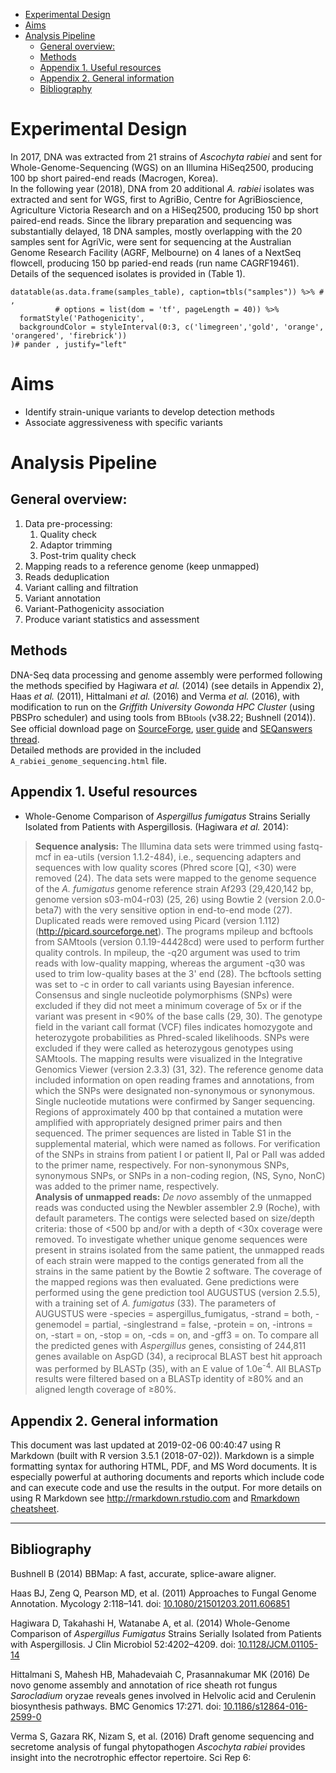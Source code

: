 -   [Experimental Design](#experimental-design)
-   [Aims](#aims)
-   [Analysis Pipeline](#analysis-pipeline)
    -   [General overview:](#general-overview)
    -   [Methods](#methods)
    -   [Appendix 1. Useful resources](#appendix-1.-useful-resources)
    -   [Appendix 2. General
        information](#appendix-2.-general-information)
    -   [Bibliography](#bibliography)

Experimental Design
===================

In 2017, DNA was extracted from 21 strains of *Ascochyta rabiei* and
sent for Whole-Genome-Sequencing (WGS) on an Illumina HiSeq2500,
producing 100 bp short paired-end reads (Macrogen, Korea).  
In the following year (2018), DNA from 20 additional *A. rabiei*
isolates was extracted and sent for WGS, first to AgriBio, Centre for
AgriBioscience, Agriculture Victoria Research and on a HiSeq2500,
producing 150 bp short paired-end reads. Since the library preparation
and sequencing was substantially delayed, 18 DNA samples, mostly
overlapping with the 20 samples sent for AgriVic, were sent for
sequencing at the Australian Genome Research Facility (AGRF, Melbourne)
on 4 lanes of a NextSeq flowcell, producing 150 bp paried-end reads (run
name CAGRF19461).  
Details of the sequenced isolates is provided in (Table 1).

    datatable(as.data.frame(samples_table), caption=tbls("samples")) %>% # , 
              # options = list(dom = 'tf', pageLength = 40)) %>%
      formatStyle('Pathogenicity',
      backgroundColor = styleInterval(0:3, c('limegreen','gold', 'orange', 'orangered', 'firebrick'))
    )# pander , justify="left"

<!--html_preserve-->

<script type="application/json" data-for="htmlwidget-5b0daba8c863f041a4fc">{"x":{"filter":"none","caption":"<caption>Table  1: Ascochyta rabiei isolates used for DNA sequencing.<\/caption>","data":[["1","2","3","4","5","6","7","8","9","10","11","12","13","14","15","16","17","18","19","20","21","22","23","24","25","26","27","28","29","30","31","32","33","34","35","36","37","38","39","40"],["TR9529","TR9571","TR9573","F17191-1","16CUR018","15CUR002","15CUR005","TR6417","FT13092-2","17CUR007","F17076-2","TR9543","TR9568","16CUR017","16CUR019","F16083-1","F16253-1","15DON007","FT15023","FT15025","FT15028","FT15029","FT15030","FT13092-4","16CUR015","TR8102","15CUR001","FT13092-6","16RUP012","16RUP013","TR8105","15CUR003","14DON003","TR6400","F17067-1","F17175-1","TR9544","TR9538","15DON001","TR6408"],["Chinchilla","Gurley","Gurley","Pt Broughton","Curyo","Curyo","Curyo","Yallaroi","Kingsford","Curyo","Finley","Fox Holes","Gurley","Curyo","Curyo","Moonta","Pt Broughton","Donald","Moonta","Moonta","Weetula","Weetula","Weetula","Kingsford","Curyo","Narromine","Curyo","Kingsford","Rupanyup","Rupanyup","Strathdoon, Narromine","Curyo","Donald","Yallaroi","Coonalpyn","Elmore","Fox Holes","Gravel Pit Hill","Donald","Yallaroi"],["QLD","NSW","NSW","SA","VIC","VIC","VIC","NSW","SA","VIC","NSW","QLD","NSW","VIC","VIC","SA","SA","VIC","SA","SA","SA","SA","SA","SA","VIC","NSW","VIC","SA","VIC","VIC","NSW","VIC","VIC","NSW","SA","VIC","QLD","QLD","VIC","NSW"],[2017,2017,2017,2017,2016,2015,2015,2014,2013,2017,2017,2017,2017,2016,2016,2016,2016,2015,2015,2015,2015,2015,2015,2013,2016,2016,2015,2013,2016,2016,2016,2015,2014,2014,2017,2017,2017,2017,2015,2014],["PBA Seamer","PBA Seamer","PBA Seamer","Genesis090","Genesis090","Genesis090","Genesis090","PBA HatTrick","Genesis090","Genesis090","Genesis090","PBA Seamer","PBA Seamer","Genesis090","Genesis090","Genesis090","Genesis090","Slasher","Genesis090","Genesis090","Genesis090","Genesis090","Genesis090","Genesis090","Genesis090","PBA HatTrick","Genesis090","Genesis090","Genesis090","Genesis090","PBA HatTrick","Genesis090","Slasher","PBA HatTrick","Genesis090","Genesis090","PBA Seamer","PBA Seamer","Genesis090","PBA HatTrick"],["High","High","High","High","Moderate","Moderate","Moderate","Moderate","Moderate","Moderate","Moderate","Moderate","Moderate","Moderate","Moderate","Moderate","Moderate","Moderate","Moderate","Moderate","Moderate","Moderate","Moderate","Moderate","Low","Low","Low","Low","Low","Low","Low","Low","Low","Low","Low","Low","Low","Low","Low","Low"],["High","High","High","High","High","High","High","High","High","Moderate","High","High","Moderate","Moderate","Moderate","Moderate","Moderate","Moderate","Moderate","Moderate","Moderate","Moderate","Moderate","Moderate","Moderate","Moderate","Moderate","Moderate","Low","Low","Low","Low","Low","Low","Low","Low","Low","Low","Low","Low"],["High","High","High","High","High","High","High","High","High","High","Moderate","Moderate","High","High","High","High","High","High","High","High","High","High","High","High","High","High","High","High","High","High","High","High","High","High","Low","Low","Low","Low","Low","Low"],["High","High","High","High","High","High","High","High","High","High","High","High","High","High","High","High","High","High","High","High","High","High","High","High","High","High","High","High","High","High","High","High","High","High","Low","Low","Low","Low","Low","Low"],[4,4,4,4,4,4,4,4,4,3,3,3,3,3,3,3,3,3,3,3,3,3,3,3,2,2,2,2,1,1,1,1,1,1,0,0,0,0,0,0],[null,null,null,null,null,"ARH007","ARH180","ARH001","ARH001",null,null,null,null,"ARH001","ARH001",null,null,"ARH001","ARH001","ARH001","ARH077","ARH001","ARH001","ARH001","ARH136","ARH001","ARH001","ARH001","ARH001","ARH001",null,"ARH001","ARH001","ARH001",null,null,null,null,"ARH001","ARH001"]],"container":"<table class=\"display\">\n  <thead>\n    <tr>\n      <th> <\/th>\n      <th>Isolate<\/th>\n      <th>Site<\/th>\n      <th>State<\/th>\n      <th>Collection_Year<\/th>\n      <th>Host Cultivar<\/th>\n      <th>ICC3996<\/th>\n      <th>Genesis090<\/th>\n      <th>HatTrick<\/th>\n      <th>Rating<\/th>\n      <th>Pathogenicity<\/th>\n      <th>Haplotype<\/th>\n    <\/tr>\n  <\/thead>\n<\/table>","options":{"columnDefs":[{"className":"dt-right","targets":[4,10]},{"orderable":false,"targets":0}],"order":[],"autoWidth":false,"orderClasses":false,"rowCallback":"function(row, data) {\nvar value=data[10]; $(this.api().cell(row, 10).node()).css({'background-color':isNaN(parseFloat(value)) ? '' : value <= 0.000000 ? 'limegreen' : value <= 1.000000 ? 'gold' : value <= 2.000000 ? 'orange' : value <= 3.000000 ? 'orangered' : 'firebrick'});\n}"}},"evals":["options.rowCallback"],"jsHooks":[]}</script>
<!--/html_preserve-->
Aims
====

-   Identify strain-unique variants to develop detection methods
-   Associate aggressiveness with specific variants

Analysis Pipeline
=================

General overview:
-----------------

1.  Data pre-processing:
    1.  Quality check
    2.  Adaptor trimming
    3.  Post-trim quality check
2.  Mapping reads to a reference genome (keep unmapped)
3.  Reads deduplication
4.  Variant calling and filtration
5.  Variant annotation
6.  Variant-Pathogenicity association
7.  Produce variant statistics and assessment

Methods
-------

DNA-Seq data processing and genome assembly were performed following the
methods specified by Hagiwara *et al.* (2014) (see details in Appendix
2), Haas *et al.* (2011), Hittalmani *et al.* (2016) and Verma *et al.*
(2016), with modification to run on the *Griffith University Gowonda HPC
Cluster* (using PBSPro scheduler) and using tools from
<font face='consolas'>BBtools</font> (v38.22; Bushnell (2014)). See
official download page on
[SourceForge](https://sourceforge.net/projects/bbmap/), [user
guide](http://jgi.doe.gov/data-and-tools/bbtools/bb-tools-user-guide/bbduk-guide/)
and [SEQanswers
thread](http://seqanswers.com/forums/showthread.php?t=42776).  
Detailed methods are provided in the included
`A_rabiei_genome_sequencing.html` file.

Appendix 1. Useful resources
----------------------------

-   Whole-Genome Comparison of *Aspergillus fumigatus* Strains Serially
    Isolated from Patients with Aspergillosis. (Hagiwara *et al.* 2014):

> **Sequence analysis:** The Illumina data sets were trimmed using
> fastq-mcf in ea-utils (version 1.1.2-484), i.e., sequencing adapters
> and sequences with low quality scores (Phred score \[Q\], &lt;30) were
> removed (24). The data sets were mapped to the genome sequence of the
> *A. fumigatus* genome reference strain Af293 (29,420,142 bp, genome
> version s03-m04-r03) (25, 26) using Bowtie 2 (version 2.0.0-beta7)
> with the very sensitive option in end-to-end mode (27). Duplicated
> reads were removed using Picard (version 1.112)
> (<http://picard.sourceforge.net>). The programs mpileup and bcftools
> from SAMtools (version 0.1.19-44428cd) were used to perform further
> quality controls. In mpileup, the -q20 argument was used to trim reads
> with low-quality mapping, whereas the argument -q30 was used to trim
> low-quality bases at the 3' end (28). The bcftools setting was set to
> -c in order to call variants using Bayesian inference. Consensus and
> single nucleotide polymorphisms (SNPs) were excluded if they did not
> meet a minimum coverage of 5x or if the variant was present in &lt;90%
> of the base calls (29, 30). The genotype field in the variant call
> format (VCF) files indicates homozygote and heterozygote probabilities
> as Phred-scaled likelihoods. SNPs were excluded if they were called as
> heterozygous genotypes using SAMtools. The mapping results were
> visualized in the Integrative Genomics Viewer (version 2.3.3) (31,
> 32). The reference genome data included information on open reading
> frames and annotations, from which the SNPs were designated
> non-synonymous or synonymous.  
> Single nucleotide mutations were confirmed by Sanger sequencing.
> Regions of approximately 400 bp that contained a mutation were
> amplified with appropriately designed primer pairs and then sequenced.
> The primer sequences are listed in Table S1 in the supplemental
> material, which were named as follows. For verification of the SNPs in
> strains from patient I or patient II, PaI or PaII was added to the
> primer name, respectively. For non-synonymous SNPs, synonymous SNPs,
> or SNPs in a non-coding region, (NS, Syno, NonC) was added to the
> primer name, respectively.  
> **Analysis of unmapped reads:** *De novo* assembly of the unmapped
> reads was conducted using the Newbler assembler 2.9 (Roche), with
> default parameters. The contigs were selected based on size/depth
> criteria: those of &lt;500 bp and/or with a depth of &lt;30x coverage
> were removed. To investigate whether unique genome sequences were
> present in strains isolated from the same patient, the unmapped reads
> of each strain were mapped to the contigs generated from all the
> strains in the same patient by the Bowtie 2 software. The coverage of
> the mapped regions was then evaluated. Gene predictions were performed
> using the gene prediction tool AUGUSTUS (version 2.5.5), with a
> training set of *A. fumigatus* (33). The parameters of AUGUSTUS were
> -species = aspergillus\_fumigatus, -strand = both, -genemodel =
> partial, -singlestrand = false, -protein = on, -introns = on, -start =
> on, -stop = on, -cds = on, and -gff3 = on. To compare all the
> predicted genes with *Aspergillus* genes, consisting of 244,811 genes
> available on AspGD (34), a reciprocal BLAST best hit approach was
> performed by BLASTp (35), with an E value of 1.0e<sup>-4</sup>. All
> BLASTp results were filtered based on a BLASTp identity of ≥80% and an
> aligned length coverage of ≥80%.

Appendix 2. General information
-------------------------------

This document was last updated at 2019-02-06 00:40:47 using R Markdown
(built with R version 3.5.1 (2018-07-02)). Markdown is a simple
formatting syntax for authoring HTML, PDF, and MS Word documents. It is
especially powerful at authoring documents and reports which include
code and can execute code and use the results in the output. For more
details on using R Markdown see <http://rmarkdown.rstudio.com> and
[Rmarkdown
cheatsheet](https://www.rstudio.com/wp-content/uploads/2016/03/rmarkdown-cheatsheet-2.0.pdf).

------------------------------------------------------------------------

Bibliography
------------

<!-- ```{r results='asis', eval=TRUE} -->
<!-- PrintBibliography(biblio) -->
<!-- ``` -->
Bushnell B (2014) BBMap: A fast, accurate, splice-aware aligner.

Haas BJ, Zeng Q, Pearson MD, et al. (2011) Approaches to Fungal Genome
Annotation. Mycology 2:118–141. doi:
[10.1080/21501203.2011.606851](https://doi.org/10.1080/21501203.2011.606851)

Hagiwara D, Takahashi H, Watanabe A, et al. (2014) Whole-Genome
Comparison of *Aspergillus* *Fumigatus* Strains Serially Isolated from
Patients with Aspergillosis. J Clin Microbiol 52:4202–4209. doi:
[10.1128/JCM.01105-14](https://doi.org/10.1128/JCM.01105-14)

Hittalmani S, Mahesh HB, Mahadevaiah C, Prasannakumar MK (2016) De novo
genome assembly and annotation of rice sheath rot fungus *Sarocladium*
oryzae reveals genes involved in Helvolic acid and Cerulenin
biosynthesis pathways. BMC Genomics 17:271. doi:
[10.1186/s12864-016-2599-0](https://doi.org/10.1186/s12864-016-2599-0)

Verma S, Gazara RK, Nizam S, et al. (2016) Draft genome sequencing and
secretome analysis of fungal phytopathogen *Ascochyta* *rabiei* provides
insight into the necrotrophic effector repertoire. Sci Rep 6:
